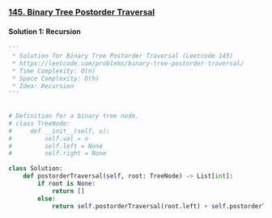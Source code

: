 ### [145\. Binary Tree Postorder Traversal](https://leetcode.com/problems/binary-tree-postorder-traversal/)
 
#### Solution 1: Recursion
  
  
```py
'''
 * Solution for Binary Tree Postorder Traversal (Leetcode 145)
 * https://leetcode.com/problems/binary-tree-postorder-traversal/
 * Time Complexity: O(n)
 * Space Complexity: O(h)
 * Idea: Recursion
'''
  
  
# Definition for a binary tree node.
# class TreeNode:
#     def __init__(self, x):
#         self.val = x
#         self.left = None
#         self.right = None
  
class Solution:
    def postorderTraversal(self, root: TreeNode) -> List[int]:
        if root is None:
            return []
        else:
            return self.postorderTraversal(root.left) + self.postorderTraversal(root.right) + [root.val]
```  
  